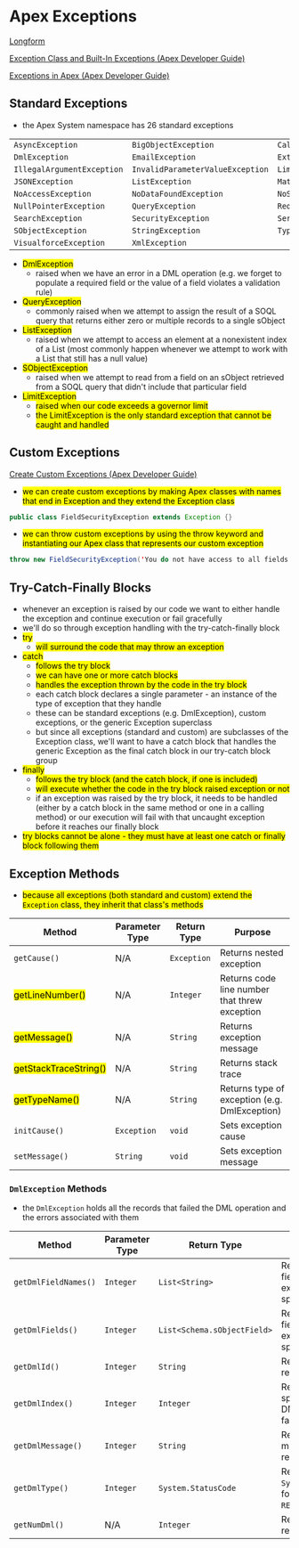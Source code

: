 # Apex Exceptions

[Longform](<./LFApex Exceptions.md>)

[Exception Class and Built-In Exceptions (Apex Developer Guide)](https://developer.salesforce.com/docs/atlas.en-us.apexcode.meta/apexcode/apex_classes_exception_methods.htm)

[Exceptions in Apex (Apex Developer Guide)](https://developer.salesforce.com/docs/atlas.en-us.apexcode.meta/apexcode/apex_exception_definition.htm)

## Standard Exceptions

* the Apex System namespace has 26 standard exceptions

| | | |
| - | - | - |
| `AsyncException` | `BigObjectException` | `CalloutException` |
| `DmlException` | `EmailException` | `ExternalObjectException` |
| `IllegalArgumentException` | `InvalidParameterValueException` | `LimitException` |
| `JSONException` | `ListException` | `MathException` |
| `NoAccessException` | `NoDataFoundException` | `NoSuchElementException` |
| `NullPointerException` | `QueryException` | `RequiredFeatureMissing` |
| `SearchException` | `SecurityException` | `SerializationException` |
| `SObjectException` | `StringException` | `TypeException` |
| `VisualforceException` | `XmlException` ||

* <mark>DmlException</mark>
    * raised when we have an error in a DML operation (e.g. we forget to populate a required field or the value of a field violates a validation rule)
* <mark>QueryException</mark>
    * commonly raised when we attempt to assign the result of a SOQL query that returns either zero or multiple records to a single sObject
* <mark>ListException</mark>
    * raised when we attempt to access an element at a nonexistent index of a List (most commonly happen whenever we attempt to work with a List that still has a null value)
* <mark>SObjectException</mark>
    * raised when we attempt to read from a field on an sObject retrieved from a SOQL query that didn't include that particular field
* <mark>LimitException</mark>
    * <mark>raised when our code exceeds a governor limit</mark>
    * <mark>the LimitException is the only standard exception that cannot be caught and handled</mark>
 
## Custom Exceptions

[Create Custom Exceptions (Apex Developer Guide)](https://developer.salesforce.com/docs/atlas.en-us.apexcode.meta/apexcode/apex_exception_custom.htm)

* <mark>we can create custom exceptions by making Apex classes with names that end in Exception and they extend the Exception class</mark>

```java
public class FieldSecurityException extends Exception {}
 ```

* <mark>we can throw custom exceptions by using the throw keyword and instantiating our Apex class that represents our custom exception</mark>

```java
throw new FieldSecurityException('You do not have access to all fields in the query.');
``` 

## Try-Catch-Finally Blocks

* whenever an exception is raised by our code we want to either handle the exception and continue execution or fail gracefully
* we'll do so through exception handling with the try-catch-finally block
* <mark>try</mark>
    * <mark>will surround the code that may throw an exception</mark>
* <mark>catch</mark>
    * <mark>follows the try block</mark>
    * <mark>we can have one or more catch blocks</mark>
    * <mark>handles the exception thrown by the code in the try block</mark>
    * each catch block declares a single parameter - an instance of the type of exception that they handle
    * these can be standard exceptions (e.g. DmlException), custom exceptions, or the generic Exception superclass
    * but since all exceptions (standard and custom) are subclasses of the Exception class, we'll want to have a catch block that handles the generic Exception as the final catch block in our try-catch block group
* <mark>finally</mark>
    * <mark>follows the try block (and the catch block, if one is included)</mark>
    * <mark>will execute whether the code in the try block raised exception or not</mark>
    * if an exception was raised by the try block, it needs to be handled (either by a catch block in the same method or one in a calling method) or our execution will fail with that uncaught exception before it reaches our finally block
* <mark>try blocks cannot be alone - they must have at least one catch or finally block following them</mark>
 
## Exception Methods

* <mark>because all exceptions (both standard and custom) extend the `Exception` class, they inherit that class's methods</mark> 

| Method | Parameter Type | Return Type | Purpose |
| ---------- | ------------------ | --------------- | ---------- |
| `getCause()` | N/A | `Exception` | Returns nested exception |
| <mark>getLineNumber()</mark> | N/A | `Integer` | Returns code line number that threw exception |
| <mark>getMessage()</mark> | N/A | `String` | Returns exception message |
| <mark>getStackTraceString()</mark> | N/A | `String` | Returns stack trace |
| <mark>getTypeName()</mark> |	N/A | `String` | Returns type of exception (e.g. DmlException) |
| `initCause()` | `Exception` | `void` | Sets exception cause |
| `setMessage()` | `String` | `void` | Sets exception message |
 
### `DmlException` Methods

* the `DmlException` holds all the records that failed the DML operation and the errors associated with them

| Method | Parameter Type | Return Type | Purpose |
| ---------- | ------------------ | --------------- | ---------- |
| `getDmlFieldNames()` | `Integer` | `List<String>` | Returns names of field(s) that raised the exception for the specified record |
| `getDmlFields()` | `Integer` | `List<Schema.sObjectField>` | Returns instances of field(s) that raised the exception for the specified record |
| `getDmlId()` | `Integer` | `String` | Returns Id of specified record |
| `getDmlIndex()` | `Integer` | `Integer` | Returns index of specified record in the DML statement that failed |
| `getDmlMessage()` | `Integer` | `String` | Returns exception method for specified record |
| `getDmlType()` | `Integer` | `System.StatusCode` | Returns `System.StatusCode` enum for specified (e.g `REQUIRED_FIELD_MISSING`) |
| `getNumDml()` |	N/A | `Integer` | Returns number of failed records |
